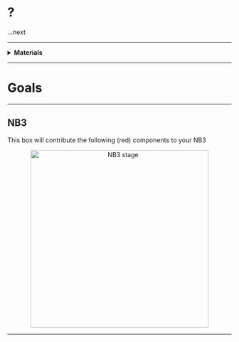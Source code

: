 # ?

...next

----

<details><summary><b>Materials</b></summary><p>

Contents|Description| # |Data|Link|
:-------|:----------|:-:|:--:|:--:|
?| your ideas and creativity|11|-|-

</p></details>

----

# Goals

----

## NB3

This box will contribute the following (red) components to your NB3

<p align="center">
<img src="_images/NB3_intelligence.png" alt="NB3 stage" width="400" height="400">
<p>

----
